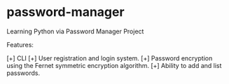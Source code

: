 # password-manager
Learning Python via Password Manager Project

Features:

[+] CLI
[+] User registration and login system.
[+] Password encryption using the Fernet symmetric encryption algorithm.
[+] Ability to add and list passwords.

